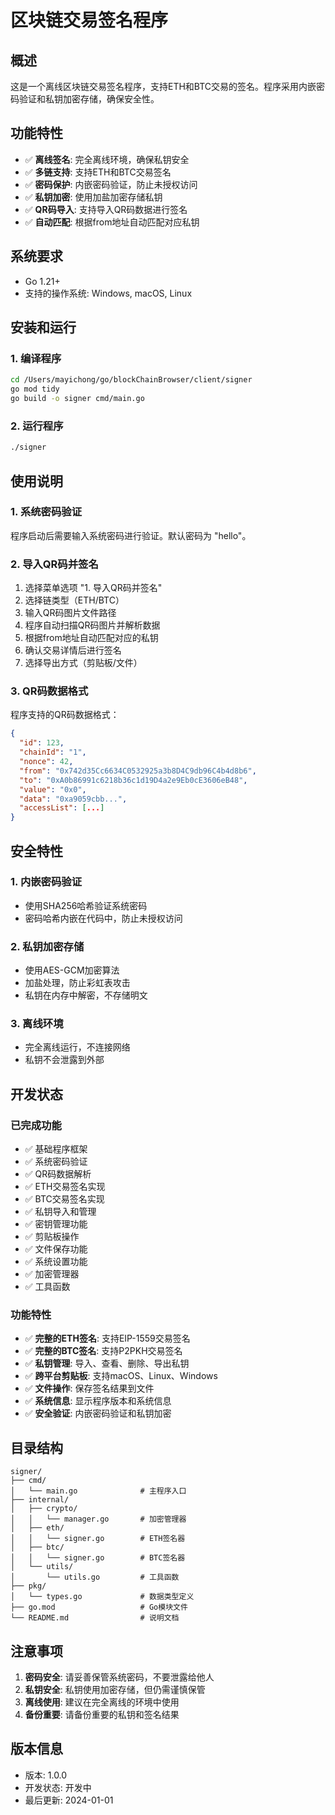 # 区块链交易签名程序

## 概述

这是一个离线区块链交易签名程序，支持ETH和BTC交易的签名。程序采用内嵌密码验证和私钥加密存储，确保安全性。

## 功能特性

- ✅ **离线签名**: 完全离线环境，确保私钥安全
- ✅ **多链支持**: 支持ETH和BTC交易签名
- ✅ **密码保护**: 内嵌密码验证，防止未授权访问
- ✅ **私钥加密**: 使用加盐加密存储私钥
- ✅ **QR码导入**: 支持导入QR码数据进行签名
- ✅ **自动匹配**: 根据from地址自动匹配对应私钥

## 系统要求

- Go 1.21+
- 支持的操作系统: Windows, macOS, Linux

## 安装和运行

### 1. 编译程序

```bash
cd /Users/mayichong/go/blockChainBrowser/client/signer
go mod tidy
go build -o signer cmd/main.go
```

### 2. 运行程序

```bash
./signer
```

## 使用说明

### 1. 系统密码验证

程序启动后需要输入系统密码进行验证。默认密码为 "hello"。

### 2. 导入QR码并签名

1. 选择菜单选项 "1. 导入QR码并签名"
2. 选择链类型（ETH/BTC）
3. 输入QR码图片文件路径
4. 程序自动扫描QR码图片并解析数据
5. 根据from地址自动匹配对应的私钥
6. 确认交易详情后进行签名
7. 选择导出方式（剪贴板/文件）

### 3. QR码数据格式

程序支持的QR码数据格式：

```json
{
  "id": 123,
  "chainId": "1",
  "nonce": 42,
  "from": "0x742d35Cc6634C0532925a3b8D4C9db96C4b4d8b6",
  "to": "0xA0b86991c6218b36c1d19D4a2e9Eb0cE3606eB48",
  "value": "0x0",
  "data": "0xa9059cbb...",
  "accessList": [...]
}
```

## 安全特性

### 1. 内嵌密码验证

- 使用SHA256哈希验证系统密码
- 密码哈希内嵌在代码中，防止未授权访问

### 2. 私钥加密存储

- 使用AES-GCM加密算法
- 加盐处理，防止彩虹表攻击
- 私钥在内存中解密，不存储明文

### 3. 离线环境

- 完全离线运行，不连接网络
- 私钥不会泄露到外部

## 开发状态

### 已完成功能

- ✅ 基础程序框架
- ✅ 系统密码验证
- ✅ QR码数据解析
- ✅ ETH交易签名实现
- ✅ BTC交易签名实现
- ✅ 私钥导入和管理
- ✅ 密钥管理功能
- ✅ 剪贴板操作
- ✅ 文件保存功能
- ✅ 系统设置功能
- ✅ 加密管理器
- ✅ 工具函数

### 功能特性

- ✅ **完整的ETH签名**: 支持EIP-1559交易签名
- ✅ **完整的BTC签名**: 支持P2PKH交易签名
- ✅ **私钥管理**: 导入、查看、删除、导出私钥
- ✅ **跨平台剪贴板**: 支持macOS、Linux、Windows
- ✅ **文件操作**: 保存签名结果到文件
- ✅ **系统信息**: 显示程序版本和系统信息
- ✅ **安全验证**: 内嵌密码验证和私钥加密

## 目录结构

```
signer/
├── cmd/
│   └── main.go              # 主程序入口
├── internal/
│   ├── crypto/
│   │   └── manager.go       # 加密管理器
│   ├── eth/
│   │   └── signer.go        # ETH签名器
│   ├── btc/
│   │   └── signer.go        # BTC签名器
│   └── utils/
│       └── utils.go         # 工具函数
├── pkg/
│   └── types.go             # 数据类型定义
├── go.mod                   # Go模块文件
└── README.md                # 说明文档
```

## 注意事项

1. **密码安全**: 请妥善保管系统密码，不要泄露给他人
2. **私钥安全**: 私钥使用加密存储，但仍需谨慎保管
3. **离线使用**: 建议在完全离线的环境中使用
4. **备份重要**: 请备份重要的私钥和签名结果

## 版本信息

- 版本: 1.0.0
- 开发状态: 开发中
- 最后更新: 2024-01-01
